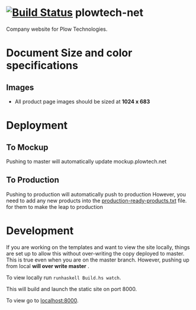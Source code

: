[![Build Status](https://jenkins.plowtech.net/buildStatus/icon?job=plowtech-net-production)](https://jenkins.plowtech.net/job/plowtech-net-production/)
plowtech-net
============
Company website for Plow Technologies. 


# Document Size and color specifications

## Images
* All product page images should be sized at **1024 x 683**

# Deployment

## To Mockup
Pushing to master will automatically update mockup.plowtech.net

## To Production
Pushing to production will automatically push to production
However, you need to add any new products into the [production-ready-products.txt](/production-ready-products.txt) file. 
for them to make the leap to production

# Development

If you are working on the templates and want to view the site locally, things are set up to allow this without over-writing the copy deployed to master.
This is true even when you are on the master branch.  However, pushing up from local **will over write master** .

To view locally run ```runhaskell Build.hs watch```.

This will build and launch the static site on port 8000.

To view go to [localhost:8000](localhost:8000).
